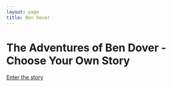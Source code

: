 ```yaml
---
layout: page
title: Ben Dover
---
```


# The Adventures of Ben Dover - Choose Your Own Story
[Enter the story](story)